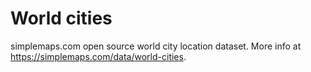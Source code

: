 # World cities

simplemaps.com open source world city location dataset. More info at https://simplemaps.com/data/world-cities.